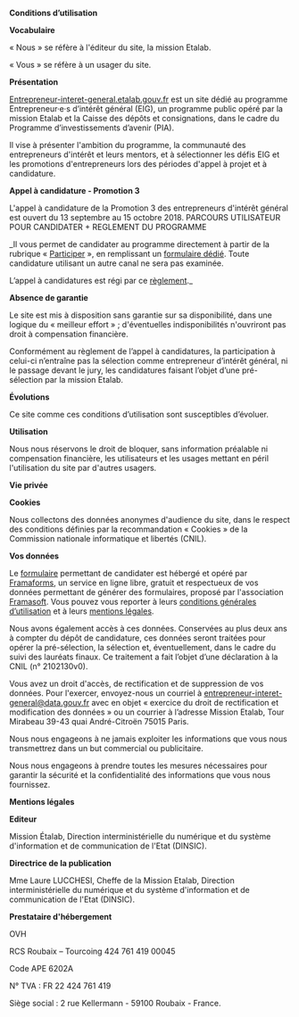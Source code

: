 **Conditions d’utilisation**

**Vocabulaire**

« Nous » se réfère à l'éditeur du site, la mission Etalab.

« Vous » se réfère à un usager du site.

**Présentation**

[Entrepreneur-interet-general.etalab.gouv.fr](https://entrepreneur-interet-general.etalab.gouv.fr)
est un site dédié au programme Entrepreneur·e·s
d’intérêt général (EIG), un programme public opéré par la mission
Etalab et la Caisse des dépôts et consignations, dans le cadre du
Programme d’investissements d’avenir (PIA).

Il vise à présenter l'ambition du programme, la communauté des entrepreneurs d'intérêt et leurs mentors, et à sélectionner les défis EIG et les promotions d'entrepreneurs lors des périodes d'appel à projet et à candidature. 

**Appel à candidature - Promotion 3** 

L'appel à candidature de la Promotion 3 des entrepreneurs d'intérêt général est ouvert du 13 septembre au 15 octobre 2018. 
PARCOURS UTILISATEUR POUR CANDIDATER + REGLEMENT DU PROGRAMME

_Il vous permet de candidater au programme directement à partir de la
rubrique
« [Participer](https://entrepreneur-interet-general.etalab.gouv.fr/#contact) »,
en remplissant un [formulaire
dédié](https://framaforms.org/candidature-entrepreneurs-dinteret-general-promo-2-1501592391). Toute
candidature utilisant un autre canal ne sera pas examinée.

L’appel à candidatures est régi par ce
[règlement](https://entrepreneur-interet-general.etalab.gouv.fr/assets/EIG-promotion2_reglement_programme_VFF.pdf)._

**Absence de garantie**

Le site est mis à disposition sans garantie sur sa disponibilité, dans
une logique du « meilleur effort » ; d'éventuelles indisponibilités
n'ouvriront pas droit à compensation financière.

Conformément au règlement de l’appel à candidatures, la participation
à celui-ci n’entraîne pas la sélection comme entrepreneur d’intérêt
général, ni le passage devant le jury, les candidatures faisant
l’objet d’une pré-sélection par la mission Etalab.

**Évolutions**

Ce site comme ces conditions d’utilisation sont susceptibles
d’évoluer.

**Utilisation**

Nous nous réservons le droit de bloquer, sans information préalable ni
compensation financière, les utilisateurs et les usages mettant en
péril l'utilisation du site par d'autres usagers.

**Vie privée**

**Cookies**

Nous collectons des données anonymes d'audience du site, dans le
respect des conditions définies par la recommandation « Cookies » de
la Commission nationale informatique et libertés \(CNIL).

**Vos données**

Le
[formulaire](https://framaforms.org/candidature-entrepreneurs-dinteret-general-promo-2-1501592391)
permettant de candidater est hébergé et opéré par
[Framaforms](https://framaforms.org), un service en ligne libre,
gratuit et respectueux de vos données permettant de générer des
formulaires, proposé par l'association
[Framasoft](https://framasoft.org). Vous pouvez vous reporter à leurs
[conditions générales
d’utilisation](https://framasoft.org/nav/html/cgu.html) et à leurs
[mentions
légales](https://framasoft.org/nav/html/legals.html#hetzner).

Nous avons également accès à ces données. Conservées au plus deux ans
à compter du dépôt de candidature, ces données seront traitées pour
opérer la pré-sélection, la sélection et, éventuellement, dans le
cadre du suivi des lauréats finaux. Ce traitement a fait l’objet d’une
déclaration à la CNIL (n° 2102130v0).

Vous avez un droit d'accès, de rectification et de suppression de vos
données. Pour l'exercer, envoyez-nous un courriel à
[entrepreneur-interet-general@data.gouv.fr](mailto:entrepreneur-interet-general@data.gouv.fr)
avec en objet « exercice du droit de rectification et modification des
données » ou un courrier à l’adresse Mission Etalab, Tour Mirabeau
39-43 quai André-Citroën 75015 Paris.

Nous nous engageons à ne jamais exploiter les informations que vous
nous transmettrez dans un but commercial ou publicitaire.

Nous nous engageons à prendre toutes les mesures nécessaires pour
garantir la sécurité et la confidentialité des informations que vous
nous fournissez.

**Mentions légales**

**Editeur**

Mission Étalab, Direction interministérielle du numérique et du
système d'information et de communication de l'Etat (DINSIC).

**Directrice de la
publication**

Mme Laure LUCCHESI, Cheffe de la Mission Etalab, Direction
interministérielle du numérique et du système d'information et de
communication de l'Etat (DINSIC).

**Prestataire d'hébergement**

OVH

RCS Roubaix – Tourcoing 424 761 419 00045

Code APE 6202A

N° TVA : FR 22 424 761 419

Siège social : 2 rue Kellermann - 59100 Roubaix - France.
